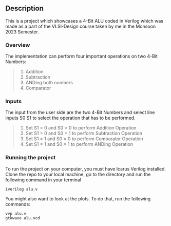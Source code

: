 ## Description <br>

This is a project which showcases a 4-Bit ALU coded in Verilog which was made as a part of the VLSI-Design course taken by me in the Monsoon 2023 Semester. 

### Overview

The implementation can perform four important operations on two 4-Bit Numbers:

>1. Addition
>2. Subtraction
>3. ANDing both numbers
>4. Comparator

### Inputs
The input from the user side are the two 4-Bit Numbers and select line inputs S0 S1 to select the operation that has to be performed.<br>
>1. Set S1 = 0 and S0 = 0 to perform Addition Operation
>2. Set S1 = 0 and S0 = 1 to perform Subtraction Operation
>3. Set S1 = 1 and S0 = 0 to perform Comparator Operation
>4. Set S1 = 1 and S0 = 1 to perform ANDing Operation

### Running the project
To run the project on your computer, you must have Icarus Verilog installed.<br>
Clone the repo to your local machine, go to the directory and run the following command in your terminal
```
iverilog alu.v
```
You might also want to look at the plots. To do that, run the following commands:
```
vvp alu.v
gtkwave alu.vcd
```
